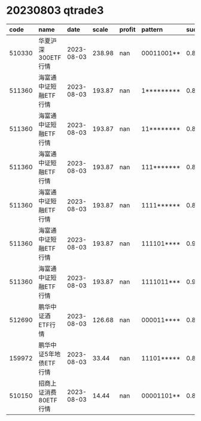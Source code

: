 
# 20230803 qtrade3
 | code | name | date | scale | profit | pattern | success_rate | success_cnt | fund_cnt | 
 | :----- | :----- | :----- | :----- | :----- | :----- | :----- | :----- | :----- | 
 | 510330 | 华夏沪深300ETF行情 | 2023-08-03 | 238.98 | nan | 00011001** | 0.8666666666666667 | 13 | 15 | 
 | 511360 | 海富通中证短融ETF行情 | 2023-08-03 | 193.87 | nan | 1********* | 0.8928571428571429 | 475 | 532 | 
 | 511360 | 海富通中证短融ETF行情 | 2023-08-03 | 193.87 | nan | 11******** | 0.8896713615023474 | 379 | 426 | 
 | 511360 | 海富通中证短融ETF行情 | 2023-08-03 | 193.87 | nan | 111******* | 0.8815028901734104 | 305 | 346 | 
 | 511360 | 海富通中证短融ETF行情 | 2023-08-03 | 193.87 | nan | 1111****** | 0.896797153024911 | 252 | 281 | 
 | 511360 | 海富通中证短融ETF行情 | 2023-08-03 | 193.87 | nan | 111101**** | 0.9375 | 30 | 32 | 
 | 511360 | 海富通中证短融ETF行情 | 2023-08-03 | 193.87 | nan | 1111011*** | 0.9166666666666666 | 22 | 24 | 
 | 512690 | 鹏华中证酒ETF行情 | 2023-08-03 | 126.68 | nan | 000011**** | 0.8666666666666667 | 13 | 15 | 
 | 159972 | 鹏华中证5年地债ETF行情 | 2023-08-03 | 33.44 | nan | 11101***** | 0.8378378378378378 | 31 | 37 | 
 | 510150 | 招商上证消费80ETF行情 | 2023-08-03 | 14.44 | nan | 00001101** | 0.8333333333333334 | 10 | 12 | 

